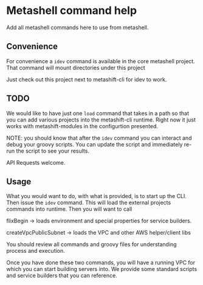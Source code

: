 # Metashell command help

Add all metashell commands here to use from metashell.

## Convenience
For convenience a `idev` command is available in the core metashell project.
That command will mount directories under this project

Just check out this project next to metashift-cli for idev to work. 

## TODO

We would like to have just one `load` command that takes in a path so 
that you can add various projects into the metashift-cli runtime.  Right 
now it just works with metashift-modules in the configurtion presented. 

NOTE: you should know that after the `idev` command you can interact and 
    debug your groovy scripts.  You can update the script and immediately 
    re-run the script to see your results. 

API Requests welcome. 

## Usage


What you would want to do, with what is provided, is to start up the CLI.
Then issue the `idev` command.  This will load the external projects 
commands into runtime.  Then you will want to call 


flixBegin -> loads environment and special properties for service builders.  

createVpcPublicSubnet -> loads the VPC and other AWS helper/client libs


You should review all commands and groovy files for understanding process 
and execution.  

Once you have done these two commands, you will have a running VPC for which
you can start building servers into.  We provide some standard scripts and
service builders that you can reference.  